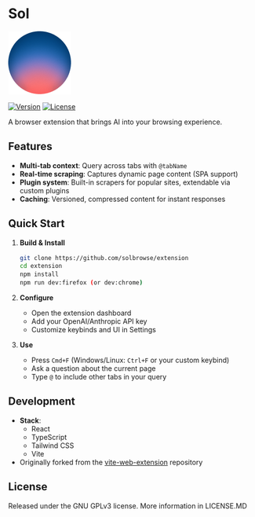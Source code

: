 # Sol

![Sol Logo](public/icon-128.png)

[![Version](https://img.shields.io/badge/version-0.4.0-blue)](#)
[![License](https://img.shields.io/badge/license-%20%20GNU%20GPLv3%20-blue)](LICENSE)

A browser extension that brings AI into your browsing experience.

## Features
- **Multi-tab context**: Query across tabs with `@tabName`
- **Real-time scraping**: Captures dynamic page content (SPA support)
- **Plugin system**: Built-in scrapers for popular sites, extendable via custom plugins
- **Caching**: Versioned, compressed content for instant responses

## Quick Start

1. **Build & Install**  
   ```bash
   git clone https://github.com/solbrowse/extension
   cd extension
   npm install
   npm run dev:firefox (or dev:chrome)
    ```

2. **Configure**

   * Open the extension dashboard
   * Add your OpenAI/Anthropic API key
   * Customize keybinds and UI in Settings

3. **Use**

   * Press `Cmd+F` (Windows/Linux: `Ctrl+F` or your custom keybind)
   * Ask a question about the current page
   * Type `@` to include other tabs in your query

## Development

* **Stack**: 
    * React
    * TypeScript
    * Tailwind CSS
    * Vite
* Originally forked from the [vite-web-extension](https://github.com/JohnBra/vite-web-extension) repository

## License
Released under the GNU GPLv3 license. More information in LICENSE.MD